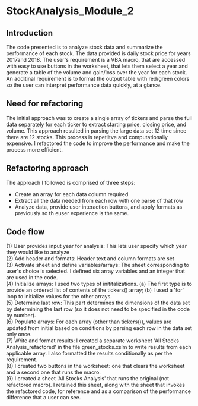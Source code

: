 # StockAnalysis_Module_2

## Introduction
The code presented is to analyze stock data and summarize the performance of each stock. The data provided is daily stock price for years 2017and 2018. The user's requirement is a VBA macro, that are accessed with easy to use buttons in the worksheet, that lets them select a year and generate a table of the volume and gain/loss over the year for each stock. An additinal requirement is to format the output table with red/green colors so the user can interpret performance data quickly, at a glance.

## Need for refactoring
The initial approach was to create a single array of tickers and parse the full data separately for each ticker to extract starting price, closing price, and volume. This approach resulted in parsing the large data set 12 time since there are 12 stocks. This process is repetiitve and computationally expensive. I refactored the code to improve the performance and make the process more efficient.

## Refactoring approach
The approach I followed is comprised of three steps:
- Create an array for each data column required 
- Extract all the data needed from each row with one parse of that row
- Analyze data, provide user interaction buttons, and apply formats as previously so th euser experience is the same.

## Code flow
(1) User provides input year for analysis: This lets user specify which year they would like to analyze  
(2) Add header and formats: Header text and column formats are set  
(3) Activate sheet and define variables/arrays: The sheet corresponding to user's choice is selected. I defined six array variables and an integer that are used in the code.  
(4) Initialize arrays: I used two types of inititalizations. (a) The first type is to provide an ordered list of contents of the tickers() array; (b) I used a 'for' loop to initialize values for the other arrays.  
(5) Determine last row: This part determines the dimensions of the data set by determining the last row (so it does not need to be specified in the code by number).  
(6) Populate arrays: For each array (other than tickers()), values are updated from initial based on conditions by parsing each row in the data set only once.  
(7) Write and format results: I created a separate worksheet 'All Stocks Analysis_refactored' in the file green_stocks.xslm to write results from each applicable array. I also formatted the results conditionally as per the requirement.  
(8) I created two buttons in the worksheet: one that clears the worksheet and a second one that runs the macro.  
(9) I created a sheet 'All Stocks Analysis' that runs the original (not refactored macro). I retained this sheet, along with the sheet that invokes the refactored code, for reference and as a comparison of the performance difference that a user can see.  


